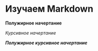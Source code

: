 # Изучаем Markdown

**Полужирное начертание**

*Курсивное начертание*

***Полужирное курсивное начертание***